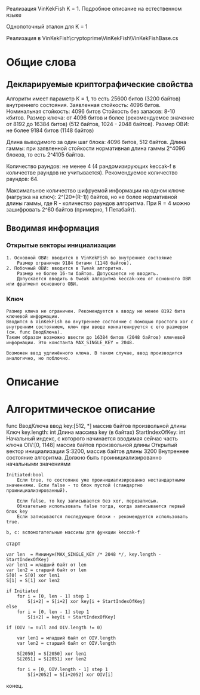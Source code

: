﻿Реализация VinKekFish K = 1. Подробное описание на естественном языке

Однопоточный эталон для K = 1

Реализация в
VinKekFish\cryptoprime\VinKekFish\VinKekFishBase.cs

# Общие слова

## Декларируемые криптографические свойства

Алгоритм имеет параметр K = 1, то есть 25600 битов (3200 байтов) внутреннего состояния.
Заявленная стойкость: 4096 битов.
Номинальная стойкость: 4096 битов
Стойкость без запасов: 8-10 кбитов.
Размер ключа: от 4096 битов и более (рекомендуемое значение от 8192 до 16384 битов) (512 байтов, 1024 - 2048 байтов).
Размер ОВИ: не более 9184 битов (1148 байтов)

Длина выводимого за один шаг блока: 4096 битов, 512 байтов.
Длина гаммы: при заявленной стойкости нормативная длина гаммы 2^4096 блоков, то есть 2^4105 байтов.

Количество раундов: не менее 4 (4 рандомизирующих keccak-f в количестве раундов не учитывается).
Рекомендуемое количество раундов: 64.

Максимальное количество шифруемой информации на одном ключе (нагрузка на ключ): 2^(20\*(R-1)) байтов, но не более нормативной длины гаммы, где R - количество раундов алгоритма. При R = 4 можно зашифровать 2^60 байтов (примерно, 1 Петабайт).


## Вводимая информация

### Открытые векторы инициализации
	1. Основной ОВИ: вводится в VinKekFish во внутреннее состояние
		Размер ограничен 9184 битами (1148 байтов).
	2. Побочный ОВИ: вводится в Tweak алгоритма.
		Размер не более 16-ти байтов. Допускается не вводить.
		Допускается вводить в tweak алгоритма keccak-хеш от основного ОВИ или фрагмент основного ОВИ.

### Ключ
	Размер ключа не ограничен. Рекомендуется к вводу не менее 8192 бита ключевой информации.
	Вводится в VinKekFish во внутреннее состояние с помощью простого xor с внутренним состоянием, ключ при вводе конкатенируется с его размером (см. func ВводКлюча).
	Таким образом возможно ввести до 16384 битов (2048 байтов) ключевой информации. Это константа MAX_SINGLE_KEY = 2048.

	Возможен ввод удлинённого ключа. В таком случае, ввод производится аналогично, но поблочно.

# Описание

# Алгоритмическое описание

func ВводКлюча
ввод
	key:[512, *] массив байтов произвольной длины
		Ключ
	key.length: int
		Длина массива key (в байтах)
	StartIndexOfKey: int
		Начальный индекс, с которого начинается вводимая сейчас часть ключа
	OIV:[0, 1148] массив байтов произвольной длины
		Открытый вектор инициализации
	S:3200, массив байтов длины 3200
		Внутреннее состояние алгоритма. Должно быть проинициализированно начальными значениями

	Initiated:bool
		Если true, то состояние уже проинициализированно нестандартными значениями. Если false - то блок пустой (стандартно проинициализированный).
		
		Если false, то key записывается без xor, перезаписью.
		Обязательно использовать false тогда, когда записывается первый блок key
		Если записываются последующие блоки - рекомендуется использовать true.

	b, c: вспомогательные массивы для функции keccak-f

старт

	var len  = Минимум(MAX_SINGLE_KEY /* 2048 */, key.length - StartIndexOfKey)
	var len1 = младший байт от len
	var len2 = старший байт от len
	S[0] = S[0] xor len1
	S[1] = S[1] xor len2
	
	if Initiated
		for i = [0, len - 1] step 1
			S[i+2] = S[i+2] xor key[i + StartIndexOfKey]
	else
		for i = [0, len - 1] step 1
			S[i+2] = key[i + StartIndexOfKey]

	if (OIV != null and OIV.length != 0)

		var len1 = младший байт от OIV.length
		var len2 = старший байт от OIV.length

		S[2050] = S[2050] xor len1
		S[2051] = S[2051] xor len2

		for i = [0, OIV.length - 1] step 1
			S[i+2052] = S[i+2052] xor OIV[i]
		
	
	
	
конец.
